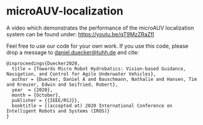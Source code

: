 # microAUV-localization

A video which demonstrates the performance of the microAUV localization system can be found under: 
https://youtu.be/qT9MzZRaZfI

Feel free to use our code for your own work.
If you use this code, please drop a message to daniel.duecker@tuhh.de and cite:

```
@inproceedings{Duecker2020,
  title = {Towards Micro Robot Hydrobatics: Vision-based Guidance, Navigation, and Control for Agile Underwater Vehicles},  
  author = {Duecker, Daniel A and Bauschmann, Nathalie and Hansen, Tim and Kreuzer, Edwin and Seifried, Robert},  
  year  = {2020},
  month = {October},
  publisher = {{IEEE/RSJ}},
  booktitle = {(accepted at) 2020 International Conference on Intelligent Robots and Systems (IROS)}
}
```
